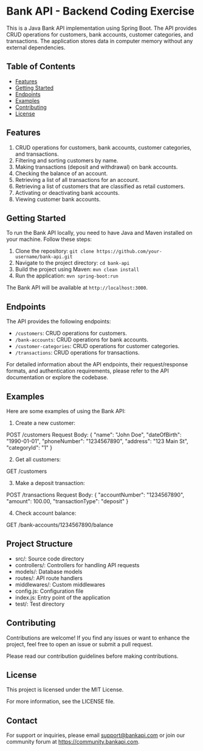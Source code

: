 # Bank API - Backend Coding Exercise

This is a Java Bank API implementation using Spring Boot. The API provides CRUD operations for customers, bank accounts, customer categories, and transactions. The application stores data in computer memory without any external dependencies.

## Table of Contents

- [Features](#features)
- [Getting Started](#getting-started)
- [Endpoints](#endpoints)
- [Examples](#examples)
- [Contributing](#contributing)
- [License](#license)

## Features

1. CRUD operations for customers, bank accounts, customer categories, and transactions.
2. Filtering and sorting customers by name.
3. Making transactions (deposit and withdrawal) on bank accounts.
4. Checking the balance of an account.
5. Retrieving a list of all transactions for an account.
6. Retrieving a list of customers that are classified as retail customers.
7. Activating or deactivating bank accounts.
8. Viewing customer bank accounts.

## Getting Started

To run the Bank API locally, you need to have Java and Maven installed on your machine. Follow these steps:

1. Clone the repository: `git clone https://github.com/your-username/bank-api.git`
2. Navigate to the project directory: `cd bank-api`
3. Build the project using Maven: `mvn clean install`
4. Run the application: `mvn spring-boot:run`

The Bank API will be available at `http://localhost:3000`.

## Endpoints

The API provides the following endpoints:

- `/customers`: CRUD operations for customers.
- `/bank-accounts`: CRUD operations for bank accounts.
- `/customer-categories`: CRUD operations for customer categories.
- `/transactions`: CRUD operations for transactions.

For detailed information about the API endpoints, their request/response formats, and authentication requirements, please refer to the API documentation or explore the codebase.

## Examples

Here are some examples of using the Bank API:

1. Create a new customer:

POST /customers
Request Body: { "name": "John Doe", "dateOfBirth": "1990-01-01", "phoneNumber": "1234567890", "address": "123 Main St", "categoryId": "1" }

2. Get all customers:

GET /customers

3. Make a deposit transaction:

POST /transactions
Request Body: { "accountNumber": "1234567890", "amount": 100.00, "transactionType": "deposit" }

4. Check account balance:

GET /bank-accounts/1234567890/balance

## Project Structure

- src/: Source code directory
- controllers/: Controllers for handling API requests
- models/: Database models
- routes/: API route handlers
- middlewares/: Custom middlewares
- config.js: Configuration file
- index.js: Entry point of the application
- test/: Test directory

## Contributing

Contributions are welcome! If you find any issues or want to enhance the project, feel free to open an issue or submit a pull request.

Please read our contribution guidelines before making contributions.

## License

This project is licensed under the MIT License.

For more information, see the LICENSE file.

## Contact

For support or inquiries, please email support@bankapi.com or join our community forum at https://community.bankapi.com.

